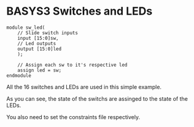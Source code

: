 # BASYS3 Switches and LEDs

    module sw_led(
        // Slide switch inputs
        input [15:0]sw,
        // Led outputs
        output [15:0]led
        );
        
        // Assign each sw to it's respective led
        assign led = sw;
    endmodule

All the 16 switches and LEDs are used in this simple example.  </br>

As you can see, the state of the switchs are assinged to the state  of the LEDs.

You also need to set the constraints file respectively.
